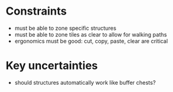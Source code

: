 # Constraints

- must be able to zone specific structures
- must be able to zone tiles as clear to allow for walking paths
- ergonomics must be good: cut, copy, paste, clear are critical

# Key uncertainties

- should structures automatically work like buffer chests?
